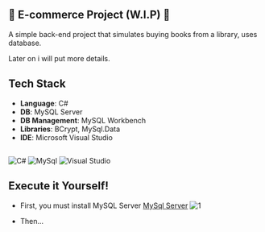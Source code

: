 ## 🚧 E-commerce Project (W.I.P) 🚧

A simple back-end project that simulates buying books from a library, uses database. 

Later on i will put more details.

## Tech Stack
- **Language**: C#
- **DB**: MySQL Server
- **DB Management**: MySQL Workbench
- **Libraries**: BCrypt, MySql.Data
- **IDE**: Microsoft Visual Studio

##
![C#](https://img.shields.io/badge/c%23-%23239120.svg?style=for-the-badge&logo=c#&logoColor=white) ![MySql](https://img.shields.io/badge/MySQL-005C84?style=for-the-badge&logo=mysql&logoColor=white) ![Visual Studio](https://img.shields.io/badge/Visual%20Studio-5C2D91?style=for-the-badge&logo=visual-studio&logoColor=white)


## Execute it Yourself!

- First, you must install MySQL Server [MySql Server](https://dev.mysql.com/downloads/installer/)
![1](https://github.com/user-attachments/assets/40d7bb8d-f8d6-4116-b69b-030f8e6a9f8f)

- Then...







